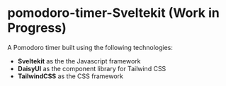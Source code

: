 # pomodoro-timer-Sveltekit (Work in Progress)
A Pomodoro timer built using the following technologies:
* **Sveltekit** as the the Javascript framework
* **DaisyUI** as the component library for Tailwind CSS
* **TailwindCSS** as the CSS framework
